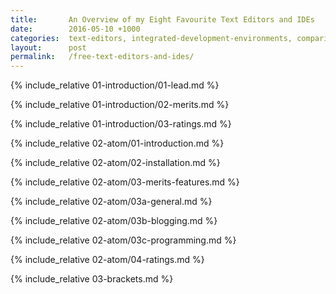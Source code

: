 ```yaml
---
title:       An Overview of my Eight Favourite Text Editors and IDEs
date:        2016-05-10 +1000
categories:  text-editors, integrated-development-environments, comparisons
layout:      post
permalink:   /free-text-editors-and-ides/
---
```


<!-- 01-Introduction-->
{% include_relative 01-introduction/01-lead.md %}

{% include_relative 01-introduction/02-merits.md %}

{% include_relative 01-introduction/03-ratings.md %}

<!-- 02-Atom-->
{% include_relative 02-atom/01-introduction.md %}

{% include_relative 02-atom/02-installation.md %}

<!-- (02-Atom)-03-Merits/Features-->
{% include_relative 02-atom/03-merits-features.md %}

{% include_relative 02-atom/03a-general.md %}

{% include_relative 02-atom/03b-blogging.md %}

{% include_relative 02-atom/03c-programming.md %}

<!-- (02-Atom)-04-Ratings-->
{% include_relative 02-atom/04-ratings.md %}

<!-- Brackets-->
{% include_relative 03-brackets.md %}
